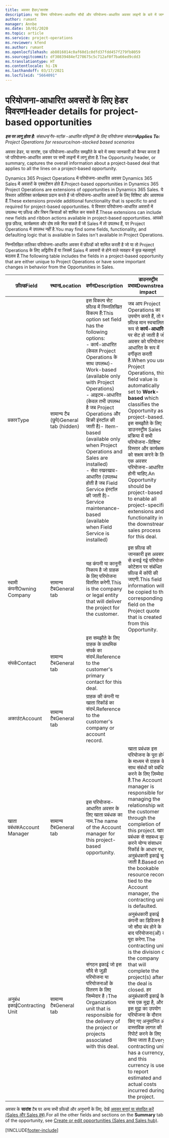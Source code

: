 ```yaml
---
title: अवसर हैडर/सारांश
description: यह विषय परियोजना-आधारित सौदों और परियोजना-आधारित अवसर लाइनों के बारे में जानकारी प्रदान करता है.
author: rumant
manager: Annbe
ms.date: 10/01/2020
ms.topic: article
ms.service: project-operations
ms.reviewer: kfend
ms.author: rumant
ms.openlocfilehash: ab8016014c0af60d1c0dfd37fdd457f279fb8059
ms.sourcegitcommit: df30839484ef278675c5c712af0f7ba66ed9cdd3
ms.translationtype: HT
ms.contentlocale: hi-IN
ms.lasthandoff: 03/17/2021
ms.locfileid: "5664091"
---
```

# <a name="header-details-for-project-based-opportunities"></a><span data-ttu-id="1a5bc-103">परियोजना-आधारित अवसरों के लिए हेडर विवरण</span><span class="sxs-lookup"><span data-stu-id="1a5bc-103">Header details for project-based opportunities</span></span>

<span data-ttu-id="1a5bc-104">_**इस पर लागू होता है:** संसाधन/गैर-स्टॉक -आधारित परिदृश्यों के लिए परियोजना संचालन_</span><span class="sxs-lookup"><span data-stu-id="1a5bc-104">_**Applies To:** Project Operations for resource/non-stocked based scenarios_</span></span>


<span data-ttu-id="1a5bc-105">अवसर हेडर, या सारांश, एक परियोजना-आधारित समझौते के बारे में समग्र जानकारी को कैप्चर करता है जो परियोजना-आधारित अवसर पर सभी लाइनों में लागू होता है.</span><span class="sxs-lookup"><span data-stu-id="1a5bc-105">The Opportunity header, or summary, captures the overall information about a project-based deal that applies to all the lines on a project-based opportunity.</span></span>

<span data-ttu-id="1a5bc-106">Dynamics 365 Project Operations में परियोजना-आधारित अवसर Dynamics 365 Sales में अवसरों के एक्सटेंशन होते हैं.</span><span class="sxs-lookup"><span data-stu-id="1a5bc-106">Project-based opportunities in Dynamics 365 Project Operations are extensions of opportunities in Dynamics 365 Sales.</span></span> <span data-ttu-id="1a5bc-107">ये विस्तार अतिरिक्त कार्यक्षमता प्रदान करते हैं जो परियोजना-आधारित अवसरों के लिए विशिष्ट और आवश्यक हैं.</span><span class="sxs-lookup"><span data-stu-id="1a5bc-107">These extensions provide additional functionality that is specific to and required for project-based opportunities.</span></span> <span data-ttu-id="1a5bc-108">ये विस्तार परियोजना-आधारित अवसरों में उपलब्ध नए फ़ील्ड और रिबन क्रियाओं को शामिल कर सकते हैं.</span><span class="sxs-lookup"><span data-stu-id="1a5bc-108">These extensions can include new fields and ribbon actions available in project-based opportunities.</span></span> <span data-ttu-id="1a5bc-109">आपको कुछ फ़ील्ड, कार्यक्षमता और दोष तर्क मिल सकते हैं जो Sales में तो उपलब्ध हैं, पर Project Operations में उपलब्ध नहीं है.</span><span class="sxs-lookup"><span data-stu-id="1a5bc-109">You may find some fields, functionality, and defaulting logic that is available in Sales isn't available in Project Operations.</span></span>

<span data-ttu-id="1a5bc-110">निम्नलिखित तालिका परियोजना-आधारित अवसर में फ़ील्डों को शामिल करती है जो या तो Project Operations के लिए अद्वितीय हैं या जिसमें Sales में अवसरों से होने वाले व्यवहार में कुछ महत्वपूर्ण बदलाव हैं.</span><span class="sxs-lookup"><span data-stu-id="1a5bc-110">The following table includes the fields in a project-based opportunity that are either unique to Project Operations or have some important changes in behavior from the Opportunities in Sales.</span></span>

| <span data-ttu-id="1a5bc-111">**फ़ील्ड**</span><span class="sxs-lookup"><span data-stu-id="1a5bc-111">**Field**</span></span> | <span data-ttu-id="1a5bc-112">**स्थान**</span><span class="sxs-lookup"><span data-stu-id="1a5bc-112">**Location**</span></span> | <span data-ttu-id="1a5bc-113">**वर्णन**</span><span class="sxs-lookup"><span data-stu-id="1a5bc-113">**Description**</span></span> | <span data-ttu-id="1a5bc-114">**डाउनस्ट्रीम प्रभाव**</span><span class="sxs-lookup"><span data-stu-id="1a5bc-114">**Downstream impact**</span></span> |
| --- | --- | --- | --- |
| <span data-ttu-id="1a5bc-115">प्रकार</span><span class="sxs-lookup"><span data-stu-id="1a5bc-115">Type</span></span> | <span data-ttu-id="1a5bc-116">सामान्य टैब (छुपे)</span><span class="sxs-lookup"><span data-stu-id="1a5bc-116">General tab (hidden)</span></span> | <span data-ttu-id="1a5bc-117">इस विकल्प सेट फ़ील्ड में निम्नलिखित विकल्प हैं:</span><span class="sxs-lookup"><span data-stu-id="1a5bc-117">This option set field has the following options:</span></span></br><span data-ttu-id="1a5bc-118">- कार्य-आधारित (केवल Project Operations के साथ उपलब्ध)</span><span class="sxs-lookup"><span data-stu-id="1a5bc-118">- Work-based (available only with Project Operations)</span></span></br><span data-ttu-id="1a5bc-119">- आइटम-आधारित (केवल तभी उपलब्ध है जब Project Operations और बिक्री इंस्टॉल की जाती है)</span><span class="sxs-lookup"><span data-stu-id="1a5bc-119">- Item-based (available only when Project Operations and Sales are installed)</span></span></br><span data-ttu-id="1a5bc-120">- सेवा रखरखाव-आधारित (उपलब्ध होती है जब Field Service इंस्टॉल की जाती है)</span><span class="sxs-lookup"><span data-stu-id="1a5bc-120">- Service maintenance-based (available when Field Service is installed)</span></span> | <span data-ttu-id="1a5bc-121">जब आप Project Operations का उपयोग करते हैं, तो यह फ़ील्ड मान स्वचालित रूप से **कार्य-आधारित** पर सेट हो जाती है जो अवसर को परियोजना-आधारित के रूप में वर्गीकृत करती है.</span><span class="sxs-lookup"><span data-stu-id="1a5bc-121">When you use Project Operations, this field value is automatically set to **Work-based** which classifies the Opportunity as project-based.</span></span> <span data-ttu-id="1a5bc-122">इस समझौते के लिए डाउनस्ट्रीम Sales प्रक्रिया में सभी परियोजना-विशिष्ट विस्तार और कार्यक्षमता को सक्षम करने के लिए एक अवसर परियोजना-आधारित होनी चाहिए.</span><span class="sxs-lookup"><span data-stu-id="1a5bc-122">An Opportunity should be project-based to enable all project-specific extensions and functionality in the downstream sales process for this deal.</span></span> |
| <span data-ttu-id="1a5bc-123">स्वामी कंपनी</span><span class="sxs-lookup"><span data-stu-id="1a5bc-123">Owning Company</span></span> | <span data-ttu-id="1a5bc-124">सामान्य टैब</span><span class="sxs-lookup"><span data-stu-id="1a5bc-124">General tab</span></span> | <span data-ttu-id="1a5bc-125">यह कंपनी या कानूनी निकाय है जो ग्राहक के लिए परियोजना वितरित करेगी.</span><span class="sxs-lookup"><span data-stu-id="1a5bc-125">This is the company or legal entity that will deliver the project for the customer.</span></span> | <span data-ttu-id="1a5bc-126">इस फ़ील्ड की जानकारी इस अवसर से बनाई गई परियोजना कोटेशन पर संबंधित फ़ील्ड में कॉपी की जाएगी.</span><span class="sxs-lookup"><span data-stu-id="1a5bc-126">This field information will be copied to the corresponding field on the Project quote that is created from this Opportunity.</span></span> |
| <span data-ttu-id="1a5bc-127">संपर्क</span><span class="sxs-lookup"><span data-stu-id="1a5bc-127">Contact</span></span> | <span data-ttu-id="1a5bc-128">सामान्य टैब</span><span class="sxs-lookup"><span data-stu-id="1a5bc-128">General tab</span></span> | <span data-ttu-id="1a5bc-129">इस समझौते के लिए ग्राहक के प्राथमिक संपर्क का संदर्भ.</span><span class="sxs-lookup"><span data-stu-id="1a5bc-129">Reference to the customer's primary contact for this deal.</span></span> | |
| <span data-ttu-id="1a5bc-130">अकाउंट</span><span class="sxs-lookup"><span data-stu-id="1a5bc-130">Account</span></span> | <span data-ttu-id="1a5bc-131">सामान्य टैब</span><span class="sxs-lookup"><span data-stu-id="1a5bc-131">General tab</span></span> | <span data-ttu-id="1a5bc-132">ग्राहक की कंपनी या खाता रिकॉर्ड का संदर्भ.</span><span class="sxs-lookup"><span data-stu-id="1a5bc-132">Reference to the customer's company or account record.</span></span> | |
| <span data-ttu-id="1a5bc-133">खाता प्रबंधक</span><span class="sxs-lookup"><span data-stu-id="1a5bc-133">Account Manager</span></span> | <span data-ttu-id="1a5bc-134">सामान्य टैब</span><span class="sxs-lookup"><span data-stu-id="1a5bc-134">General tab</span></span> | <span data-ttu-id="1a5bc-135">इस परियोजना-आधारित अवसर के लिए खाता प्रबंधक का नाम.</span><span class="sxs-lookup"><span data-stu-id="1a5bc-135">The name of the Account manager for this project-based opportunity.</span></span> | <span data-ttu-id="1a5bc-136">खाता प्रबंधक इस परियोजना के पूरा होने के माध्यम से ग्राहक के साथ संबंधों को प्रबंधित करने के लिए ज़िम्मेदार है.</span><span class="sxs-lookup"><span data-stu-id="1a5bc-136">The Account manager is responsible for managing the relationship with the customer through the completion of this project.</span></span> <span data-ttu-id="1a5bc-137">खाता प्रबंधक से सहबध्द बुक करने योग्य संसाधन रिकॉर्ड के आधार पर, अनुबंधकारी इकाई चूक जाती है.</span><span class="sxs-lookup"><span data-stu-id="1a5bc-137">Based on the bookable resource record tied to the Account manager, the contracting unit is defaulted.</span></span> |
| <span data-ttu-id="1a5bc-138">अनुबंध इकाई</span><span class="sxs-lookup"><span data-stu-id="1a5bc-138">Contracting Unit</span></span> | <span data-ttu-id="1a5bc-139">सामान्य टैब</span><span class="sxs-lookup"><span data-stu-id="1a5bc-139">General tab</span></span> | <span data-ttu-id="1a5bc-140">संगठन इकाई जो इस सौदे से जुड़ी परियोजना या परियोजनाओं के वितरण के लिए जिम्मेदार है।</span><span class="sxs-lookup"><span data-stu-id="1a5bc-140">The Organization unit that is responsible for the delivery of the project or projects associated with this deal.</span></span> | <span data-ttu-id="1a5bc-141">अनुबंधकारी इकाई कंपनी का डिविजन है जो सौदा बंद होने के बाद परियोजना(ओं) को पूरा करेगा.</span><span class="sxs-lookup"><span data-stu-id="1a5bc-141">The contracting unit is the division of the company that will complete the project(s) after the deal is closed.</span></span> <span data-ttu-id="1a5bc-142">हर अनुबंधकारी इकाई के पास एक मुद्रा है, और इस मुद्रा का उपयोग परियोजना के दौरान किए गए अनुमानित और वास्तविक लागत की रिपोर्ट करने के लिए किया जाता है.</span><span class="sxs-lookup"><span data-stu-id="1a5bc-142">Every contracting unit has a currency, and this currency is used to report estimated and actual costs incurred during the project.</span></span> |

<span data-ttu-id="1a5bc-143">अवसर के **सारांश** टैब पर अन्य सभी फ़ील्डों और अनुभागों के लिए, देखें [अवसर बनाएं या संपादित करें (Sales और Sales हब)](https://docs.microsoft.com/dynamics365/sales-enterprise/create-edit-opportunity-sales).</span><span class="sxs-lookup"><span data-stu-id="1a5bc-143">For all the other fields and sections on the **Summary** tab of the opportunity, see [Create or edit opportunities (Sales and Sales hub)](https://docs.microsoft.com/dynamics365/sales-enterprise/create-edit-opportunity-sales).</span></span>


[!INCLUDE[footer-include](../includes/footer-banner.md)]
